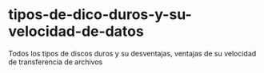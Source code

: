 # tipos-de-dico-duros-y-su-velocidad-de-datos
Todos los tipos de discos duros y su desventajas, ventajas de su velocidad de transferencia de archivos 
